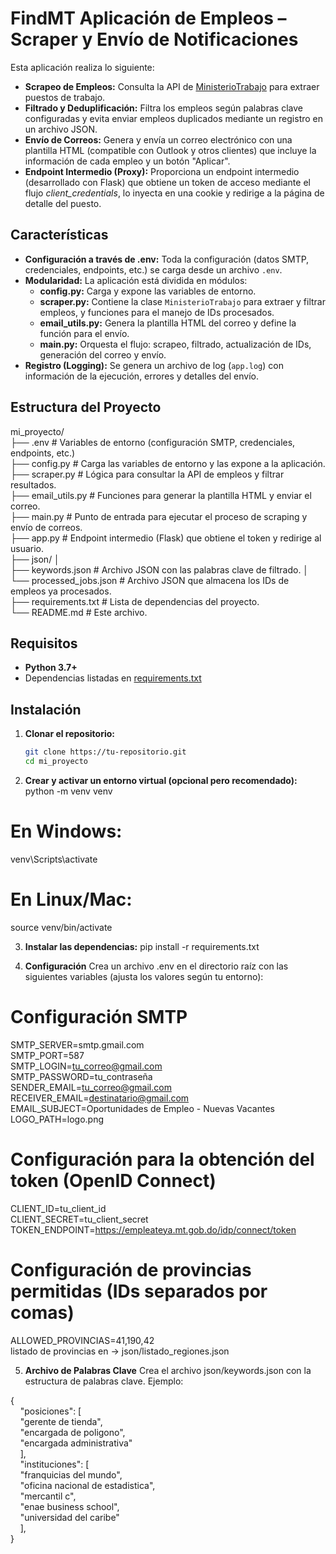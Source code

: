 # FindMT Aplicación de Empleos – Scraper y Envío de Notificaciones

Esta aplicación realiza lo siguiente:

- **Scrapeo de Empleos:** Consulta la API de [MinisterioTrabajo](https://empleateya.mt.gob.do) para extraer puestos de trabajo.
- **Filtrado y Deduplificación:** Filtra los empleos según palabras clave configuradas y evita enviar empleos duplicados mediante un registro en un archivo JSON.
- **Envío de Correos:** Genera y envía un correo electrónico con una plantilla HTML (compatible con Outlook y otros clientes) que incluye la información de cada empleo y un botón "Aplicar".
- **Endpoint Intermedio (Proxy):** Proporciona un endpoint intermedio (desarrollado con Flask) que obtiene un token de acceso mediante el flujo *client_credentials*, lo inyecta en una cookie y redirige a la página de detalle del puesto.

## Características

- **Configuración a través de .env:** Toda la configuración (datos SMTP, credenciales, endpoints, etc.) se carga desde un archivo `.env`.
- **Modularidad:** La aplicación está dividida en módulos:
  - **config.py:** Carga y expone las variables de entorno.
  - **scraper.py:** Contiene la clase `MinisterioTrabajo` para extraer y filtrar empleos, y funciones para el manejo de IDs procesados.
  - **email_utils.py:** Genera la plantilla HTML del correo y define la función para el envío.
  - **main.py:** Orquesta el flujo: scrapeo, filtrado, actualización de IDs, generación del correo y envío.
- **Registro (Logging):** Se genera un archivo de log (`app.log`) con información de la ejecución, errores y detalles del envío.

## Estructura del Proyecto
mi_proyecto/ <br>├── .env # Variables de entorno (configuración SMTP, credenciales, endpoints, etc.) <br>├── config.py # Carga las variables de entorno y las expone a la aplicación. <br>├── scraper.py # Lógica para consultar la API de empleos y filtrar resultados. <br>├── email_utils.py # Funciones para generar la plantilla HTML y enviar el correo. <br>├── main.py # Punto de entrada para ejecutar el proceso de scraping y envío de correos. <br>├── app.py # Endpoint intermedio (Flask) que obtiene el token y redirige al usuario. <br>├── json/ │ <br>├── keywords.json # Archivo JSON con las palabras clave de filtrado. │ <br>└── processed_jobs.json # Archivo JSON que almacena los IDs de empleos ya procesados. <br>├── requirements.txt # Lista de dependencias del proyecto. <br>└── README.md # Este archivo.


## Requisitos

- **Python 3.7+**
- Dependencias listadas en [requirements.txt](requirements.txt)

## Instalación

1. **Clonar el repositorio:**

   ```bash
   git clone https://tu-repositorio.git
   cd mi_proyecto
   
2. **Crear y activar un entorno virtual (opcional pero recomendado):**
python -m venv venv
# En Windows:
venv\Scripts\activate
# En Linux/Mac:
source venv/bin/activate

3. **Instalar las dependencias:**
pip install -r requirements.txt

4. **Configuración**
Crea un archivo .env en el directorio raíz con las siguientes variables (ajusta los valores según tu entorno):
# Configuración SMTP
SMTP_SERVER=smtp.gmail.com<br>
SMTP_PORT=587<br>
SMTP_LOGIN=tu_correo@gmail.com<br>
SMTP_PASSWORD=tu_contraseña<br>
SENDER_EMAIL=tu_correo@gmail.com<br>
RECEIVER_EMAIL=destinatario@gmail.com<br>
EMAIL_SUBJECT=Oportunidades de Empleo - Nuevas Vacantes<br>
LOGO_PATH=logo.png

# Configuración para la obtención del token (OpenID Connect)
CLIENT_ID=tu_client_id<br>
CLIENT_SECRET=tu_client_secret<br>
TOKEN_ENDPOINT=https://empleateya.mt.gob.do/idp/connect/token<br>

# Configuración de provincias permitidas (IDs separados por comas)
ALLOWED_PROVINCIAS=41,190,42<br>
listado de provincias en -> json/listado_regiones.json

5. **Archivo de Palabras Clave**
Crea el archivo json/keywords.json con la estructura de palabras clave. Ejemplo:

{<br>
     &nbsp;&nbsp;&nbsp;&nbsp;"posiciones": [<br>
       &nbsp;&nbsp;&nbsp;&nbsp;"gerente de tienda",<br>
       &nbsp;&nbsp;&nbsp;&nbsp;"encargada de poligono",<br>
       &nbsp;&nbsp;&nbsp;&nbsp;"encargada administrativa"<br>
     &nbsp;&nbsp;&nbsp;&nbsp;],<br>
     &nbsp;&nbsp;&nbsp;&nbsp;"instituciones": [<br>
       &nbsp;&nbsp;&nbsp;&nbsp;"franquicias del mundo",<br>
       &nbsp;&nbsp;&nbsp;&nbsp;"oficina nacional de estadistica",<br>
       &nbsp;&nbsp;&nbsp;&nbsp;"mercantil c",<br>
       &nbsp;&nbsp;&nbsp;&nbsp;"enae business school",<br>
       &nbsp;&nbsp;&nbsp;&nbsp;"universidad del caribe"<br>
     &nbsp;&nbsp;&nbsp;&nbsp;],<br>
}
